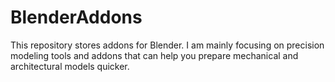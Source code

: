 BlenderAddons
=============

This repository stores addons for Blender. 
I am mainly focusing on precision modeling tools and addons that can help you
prepare mechanical and architectural models quicker.
